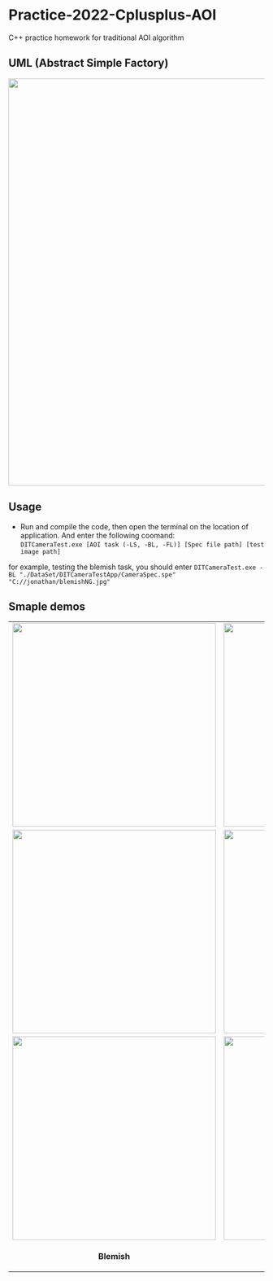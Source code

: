 # Practice-2022-Cplusplus-AOI
C++ practice homework for traditional AOI algorithm

## UML (Abstract Simple Factory)  
<img src = "https://i.imgur.com/c2PE5cU.png" width="800">

## Usage  
  - Run and compile the code, then open the terminal on the location of application. And enter the following coomand:  
  ```DITCameraTest.exe [AOI task (-LS, -BL, -FL)] [Spec file path] [test image path]``` 
  
  for example, testing the blemish task, you should enter
  ```DITCameraTest.exe -BL "./DataSet/DITCameraTestApp/CameraSpec.spe" "C://jonathan/blemishNG.jpg"```

## Smaple demos  

<table>
  <tr>
    <td> <img src = "https://i.imgur.com/8xvJlB5.jpg" width="400"> </td>
    <td> <img src = "https://i.imgur.com/pcpiKVc.jpg" width="400"> </td>
    <td> <img src = "https://i.imgur.com/Rl3p6O2.jpg" width="400"> </td>
  </tr>
  <tr>
    <td> <img src = "https://i.imgur.com/siRczPw.jpg" width="400"> </td>
    <td> <img src = "https://i.imgur.com/YFXkSaE.jpg" width="400"> </td>
    <td> <img src = "https://i.imgur.com/G3Yn4i4.jpg" width="400"> </td>
  </tr>
  <tr>
    <td> <img src = "https://i.imgur.com/xLtGt8k.png" width="400"> </td>
    <td> <img src = "https://i.imgur.com/SkWcKSP.png" width="400"> </td>
    <td> <img src = "https://i.imgur.com/V5XlZsK.png" width="400"> </td>
  </tr>
  <tr>
    <td><p align="center"><b>Blemish</b></p></td>
    <td><p align="center"><b>Shading</b></p></td>
    <td><p align="center"> <b>Flare</b></p></td>
  </tr>
</table>
